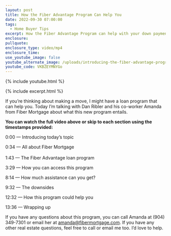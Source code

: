 ```yaml
---
layout: post
title: How the Fiber Advantage Program Can Help You
date: 2022-09-30 07:00:00
tags:
  - Home Buyer Tips
excerpt: How the Fiber Advantage Program can help with your down payment.
enclosure:
pullquote:
enclosure_type: video/mp4
enclosure_time:
use_youtube_image: false
youtube_alternate_image: /uploads/introducing-the-fiber-advantage-program---yt.jpg
youtube_code: VKBZEYMNYGo
---
```

{% include youtube.html %}

{% include excerpt.html %}

If you’re thinking about making a move, I might have a loan program that can help you. Today I’m talking with Dan Ribler and his co-worker Amanda from Fiber Mortgage about what this new program entails.

**You can watch the full video above or skip to each section using the timestamps provided:**

0:00 — Introducing today’s topic

0:34 — All about Fiber Mortgage<br><br>1:43 — The Fiber Advantage loan program

3:29 — How you can access this program

8:14 — How much assistance can you get?

9:32 — The downsides

12:32 — How this program could help you

13:36 — Wrapping up

If you have any questions about this program, you can call Amanda at (904) 349-7301 or email her at [amanda@fibermortgage.com](mailto:amanda@fibermortgage.com). If you have any other real estate questions, feel free to call or email me too. I’d love to help.&nbsp;